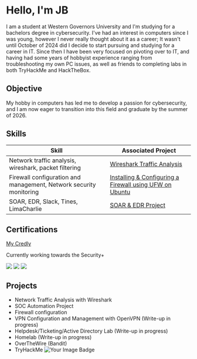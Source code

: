 # Hello, I'm JB

I am a student at Western Governors University and I'm studying for a bachelors degree in cybersecurity. I've had an interest in computers since I was young, however I never really thought about it as a career; It wasn't until October of 2024 did I decide to start pursuing and studying for a career in IT. Since then I have been very focused on pivoting over to IT, and having had some years of hobbyist experience ranging from troubleshooting my own PC issues, as well as friends to completing labs in both TryHackMe and HackTheBox. 

## Objective

My hobby in computers has led me to develop a passion for cybersecurity, and I am now eager to transition into this field and graduate by the summer of 2026. 

## Skills

| Skill                                         | Associated Project         |
|-----------------------------------------------|----------------------------|
| Network traffic analysis, wireshark, packet filtering         | <a href="https://medium.com/@ssh-j/network-traffic-analysis-with-wireshark-15d77399c696">Wireshark Traffic Analysis</a>|
|   Firewall configuration and management, Network security monitoring        | <a href="https://medium.com/@ssh-j/installing-configuring-a-firewall-using-ufw-on-ubuntu-0160b65d9029"> Installing & Configuring a Firewall using UFW on Ubuntu</a>|
| SOAR, EDR, Slack, Tines, LimaCharlie     | <a href="https://medium.com/@ssh-j/soar-edr-project-a73cbe6d6585"> SOAR & EDR Project</a>|



## Certifications

<a href="https://www.credly.com/users/johnael-benitez">My Credly</a>

Currently working towards the Security+ 
<div>
<img src="https://img.shields.io/badge/-Network%2B-EA1D25?&style=for-the-badge&logo=CompTIA&logoColor=white" />
<img src="https://img.shields.io/badge/-A%2B-EA1D25?&style=for-the-badge&logo=CompTIA&logoColor=white" />
<img src="https://img.shields.io/badge/-Linux%20Essentials-2C3E50?&style=for-the-badge&logo=Linux&logoColor=white" />


</div>

## Projects
- Network Traffic Analysis with Wireshark
- SOC Automation Project
- Firewall configuration
- VPN Configuration and Management with OpenVPN (Write-up in progress)
- Helpdesk/Ticketing/Active Directory Lab (Write-up in progress)
- Homelab (Write-up in progress)
- OverTheWire (Bandit)
- TryHackMe <img src="https://tryhackme-badges.s3.amazonaws.com/n0t3vil.png" alt="Your Image Badge" />
